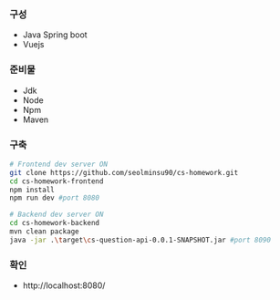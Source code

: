 ### 구성
- Java Spring boot
- Vuejs

### 준비물
- Jdk
- Node
- Npm
- Maven

### 구축
```bash
# Frontend dev server ON
git clone https://github.com/seolminsu90/cs-homework.git
cd cs-homework-frontend
npm install
npm run dev #port 8080

# Backend dev server ON
cd cs-homework-backend
mvn clean package
java -jar .\target\cs-question-api-0.0.1-SNAPSHOT.jar #port 8090
```

### 확인
- http://localhost:8080/
